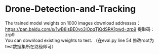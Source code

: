 # Drone-Detection-and-Tracking
The trained model weights on 1000 images download addresses：https://pan.baidu.com/s/1wB8IsBE0yo3IOpqTjQdSRA?pwd=zrp9 提取码：zrp9      
You can download existing weights to test.
（在eval.py line 54 修改root为test数据集所在路径即可）
